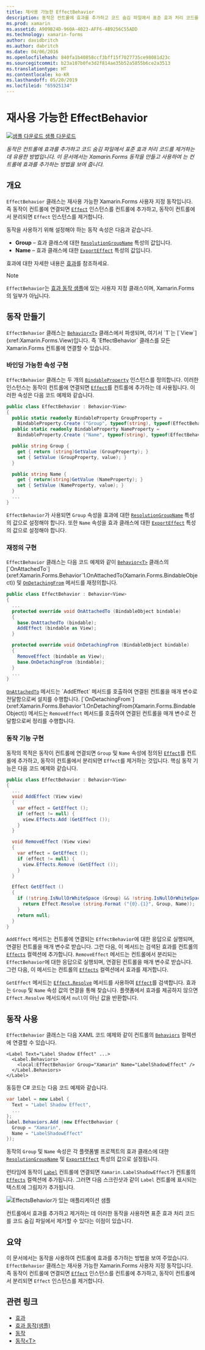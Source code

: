 ```yaml
---
title: 재사용 가능한 EffectBehavior
description: 동작은 컨트롤에 효과를 추가하고 코드 숨김 파일에서 표준 효과 처리 코드를 제거하는 데 유용한 방법입니다. 이 문서에서는 Xamarin.Forms 동작을 만들고 사용하여 는 컨트롤에 효과를 추가하는 방법을 보여 줍니다.
ms.prod: xamarin
ms.assetid: A909B24D-960A-4023-AFF6-4B9256C55ADD
ms.technology: xamarin-forms
author: davidbritch
ms.author: dabritch
ms.date: 04/06/2016
ms.openlocfilehash: 840fa1b40858ccf3bff15f7027735ce98081d23c
ms.sourcegitcommit: b23a107b0fe3d2f814ae35b52a5855b6ce2a3513
ms.translationtype: HT
ms.contentlocale: ko-KR
ms.lasthandoff: 05/20/2019
ms.locfileid: "65925134"
---
```

# <a name="reusable-effectbehavior"></a>재사용 가능한 EffectBehavior

[![샘플 다운로드](~/media/shared/download.png) 샘플 다운로드](https://developer.xamarin.com/samples/xamarin-forms/Behaviors/EffectBehavior/)

_동작은 컨트롤에 효과를 추가하고 코드 숨김 파일에서 표준 효과 처리 코드를 제거하는 데 유용한 방법입니다. 이 문서에서는 Xamarin.Forms 동작을 만들고 사용하여 는 컨트롤에 효과를 추가하는 방법을 보여 줍니다._

## <a name="overview"></a>개요

`EffectBehavior` 클래스는 재사용 가능한 Xamarin.Forms 사용자 지정 동작입니다. 즉 동작이 컨트롤에 연결되면 [`Effect`](xref:Xamarin.Forms.Effect) 인스턴스를 컨트롤에 추가하고, 동작이 컨트롤에서 분리되면 `Effect` 인스턴스를 제거합니다.

동작을 사용하기 위해 설정해야 하는 동작 속성은 다음과 같습니다.

- **Group** – 효과 클래스에 대한 [`ResolutionGroupName`](xref:Xamarin.Forms.ResolutionGroupNameAttribute) 특성의 값입니다.
- **Name** – 효과 클래스에 대한 [`ExportEffect`](xref:Xamarin.Forms.ExportEffectAttribute) 특성의 값입니다.

효과에 대한 자세한 내용은 [효과](~/xamarin-forms/app-fundamentals/effects/index.md)를 참조하세요.

> [!NOTE]
> `EffectBehavior`는 [효과 동작 샘플](https://developer.xamarin.com/samples/xamarin-forms/Behaviors/EffectBehavior/)에 있는 사용자 지정 클래스이며, Xamarin.Forms의 일부가 아닙니다.

## <a name="creating-the-behavior"></a>동작 만들기

`EffectBehavior` 클래스는 [`Behavior<T>`](xref:Xamarin.Forms.Behavior`1) 클래스에서 파생되며, 여기서 `T`는 [`View`](xref:Xamarin.Forms.View)입니다. 즉 `EffectBehavior` 클래스를 모든 Xamarin.Forms 컨트롤에 연결할 수 있습니다.

### <a name="implementing-bindable-properties"></a>바인딩 가능한 속성 구현

`EffectBehavior` 클래스는 두 개의 [`BindableProperty`](xref:Xamarin.Forms.BindableProperty) 인스턴스를 정의합니다. 이러한 인스턴스는 동작이 컨트롤에 연결되면 [`Effect`](xref:Xamarin.Forms.Effect)를 컨트롤에 추가하는 데 사용됩니다. 이러한 속성은 다음 코드 예제와 같습니다.

```csharp
public class EffectBehavior : Behavior<View>
{
  public static readonly BindableProperty GroupProperty =
    BindableProperty.Create ("Group", typeof(string), typeof(EffectBehavior), null);
  public static readonly BindableProperty NameProperty =
    BindableProperty.Create ("Name", typeof(string), typeof(EffectBehavior), null);

  public string Group {
    get { return (string)GetValue (GroupProperty); }
    set { SetValue (GroupProperty, value); }
  }

  public string Name {
    get { return(string)GetValue (NameProperty); }
    set { SetValue (NameProperty, value); }
  }
  ...
}
```

`EffectBehavior`가 사용되면 `Group` 속성을 효과에 대한 [`ResolutionGroupName`](xref:Xamarin.Forms.ResolutionGroupNameAttribute) 특성의 값으로 설정해야 합니다. 또한 `Name` 속성을 효과 클래스에 대한 [`ExportEffect`](xref:Xamarin.Forms.ExportEffectAttribute) 특성의 값으로 설정해야 합니다.

### <a name="implementing-the-overrides"></a>재정의 구현

`EffectBehavior` 클래스는 다음 코드 예제와 같이 [`Behavior<T>`](xref:Xamarin.Forms.Behavior`1) 클래스의 [`OnAttachedTo`](xref:Xamarin.Forms.Behavior`1.OnAttachedTo(Xamarin.Forms.BindableObject)) 및 [`OnDetachingFrom`](xref:Xamarin.Forms.Behavior`1.OnDetachingFrom(Xamarin.Forms.BindableObject)) 메서드를 재정의합니다.

```csharp
public class EffectBehavior : Behavior<View>
{
  ...
  protected override void OnAttachedTo (BindableObject bindable)
  {
    base.OnAttachedTo (bindable);
    AddEffect (bindable as View);
  }

  protected override void OnDetachingFrom (BindableObject bindable)
  {
    RemoveEffect (bindable as View);
    base.OnDetachingFrom (bindable);
  }
  ...
}
```

[`OnAttachedTo`](xref:Xamarin.Forms.Behavior`1.OnAttachedTo(Xamarin.Forms.BindableObject)) 메서드는 `AddEffect` 메서드를 호출하여 연결된 컨트롤을 매개 변수로 전달함으로써 설치를 수행합니다. [`OnDetachingFrom`](xref:Xamarin.Forms.Behavior`1.OnDetachingFrom(Xamarin.Forms.BindableObject)) 메서드는 `RemoveEffect` 메서드를 호출하여 연결된 컨트롤을 매개 변수로 전달함으로써 정리를 수행합니다.

### <a name="implementing-the-behavior-functionality"></a>동작 기능 구현

동작의 목적은 동작이 컨트롤에 연결되면 `Group` 및 `Name` 속성에 정의된 [`Effect`](xref:Xamarin.Forms.Effect)를 컨트롤에 추가하고, 동작이 컨트롤에서 분리되면 `Effect`를 제거하는 것입니다. 핵심 동작 기능은 다음 코드 예제와 같습니다.

```csharp
public class EffectBehavior : Behavior<View>
{
  ...
  void AddEffect (View view)
  {
    var effect = GetEffect ();
    if (effect != null) {
      view.Effects.Add (GetEffect ());
    }
  }

  void RemoveEffect (View view)
  {
    var effect = GetEffect ();
    if (effect != null) {
      view.Effects.Remove (GetEffect ());
    }
  }

  Effect GetEffect ()
  {
    if (!string.IsNullOrWhiteSpace (Group) && !string.IsNullOrWhiteSpace (Name)) {
      return Effect.Resolve (string.Format ("{0}.{1}", Group, Name));
    }
    return null;
  }
}
```

`AddEffect` 메서드는 컨트롤에 연결되는 `EffectBehavior`에 대한 응답으로 실행되며, 연결된 컨트롤을 매개 변수로 받습니다. 그런 다음, 이 메서드는 검색된 효과를 컨트롤의 [`Effects`](xref:Xamarin.Forms.Element.Effects) 컬렉션에 추가합니다. `RemoveEffect` 메서드는 컨트롤에서 분리되는 `EffectBehavior`에 대한 응답으로 실행되며, 연결된 컨트롤을 매개 변수로 받습니다. 그런 다음, 이 메서드는 컨트롤의 [`Effects`](xref:Xamarin.Forms.Element.Effects) 컬렉션에서 효과를 제거합니다.

`GetEffect` 메서드는 [`Effect.Resolve`](xref:Xamarin.Forms.Effect.Resolve(System.String)) 메서드를 사용하여 [`Effect`](xref:Xamarin.Forms.Effect)를 검색합니다. 효과는 `Group` 및 `Name` 속성 값의 연결을 통해 찾습니다. 플랫폼에서 효과를 제공하지 않으면 `Effect.Resolve` 메서드에서 `null`이 아닌 값을 반환합니다.

## <a name="consuming-the-behavior"></a>동작 사용

`EffectBehavior` 클래스는 다음 XAML 코드 예제와 같이 컨트롤의 [`Behaviors`](xref:Xamarin.Forms.VisualElement.Behaviors) 컬렉션에 연결할 수 있습니다.

```xaml
<Label Text="Label Shadow Effect" ...>
  <Label.Behaviors>
    <local:EffectBehavior Group="Xamarin" Name="LabelShadowEffect" />
  </Label.Behaviors>
</Label>
```

동등한 C# 코드는 다음 코드 예제와 같습니다.

```csharp
var label = new Label {
  Text = "Label Shadow Effect",
  ...
};
label.Behaviors.Add (new EffectBehavior {
  Group = "Xamarin",
  Name = "LabelShadowEffect"
});
```

동작의 `Group` 및 `Name` 속성은 각 플랫폼별 프로젝트의 효과 클래스에 대한 [`ResolutionGroupName`](xref:Xamarin.Forms.ResolutionGroupNameAttribute) 및 [`ExportEffect`](xref:Xamarin.Forms.ExportEffectAttribute) 특성의 값으로 설정됩니다.

런타임에 동작이 [`Label`](xref:Xamarin.Forms.Label) 컨트롤에 연결되면 `Xamarin.LabelShadowEffect`가 컨트롤의 [`Effects`](xref:Xamarin.Forms.Element.Effects) 컬렉션에 추가됩니다. 그러면 다음 스크린샷과 같이 `Label` 컨트롤에 표시되는 텍스트에 그림자가 추가됩니다.

![](effect-behavior-images/screenshots.png "EffectsBehavior가 있는 애플리케이션 샘플")

컨트롤에서 효과를 추가하고 제거하는 데 이러한 동작을 사용하면 표준 효과 처리 코드를 코드 숨김 파일에서 제거할 수 있다는 이점이 있습니다.

## <a name="summary"></a>요약

이 문서에서는 동작을 사용하여 컨트롤에 효과를 추가하는 방법을 보여 주었습니다. `EffectBehavior` 클래스는 재사용 가능한 Xamarin.Forms 사용자 지정 동작입니다. 즉 동작이 컨트롤에 연결되면 [`Effect`](xref:Xamarin.Forms.Effect) 인스턴스를 컨트롤에 추가하고, 동작이 컨트롤에서 분리되면 `Effect` 인스턴스를 제거합니다.


## <a name="related-links"></a>관련 링크

- [효과](~/xamarin-forms/app-fundamentals/effects/index.md)
- [효과 동작(샘플)](https://developer.xamarin.com/samples/xamarin-forms/Behaviors/EffectBehavior/)
- [동작](xref:Xamarin.Forms.Behavior)
- [동작&lt;T&gt;](xref:Xamarin.Forms.Behavior`1)
